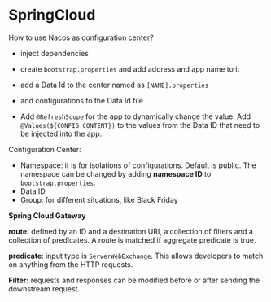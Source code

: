 # SpringCloud

How to use Nacos as configuration center?

- inject dependencies 

- create `bootstrap.properties` and add address and app name to it

- add a Data Id to the center named as `[NAME].properties`

- add configurations to the Data Id file

- Add `@RefreshScope` for the app to dynamically change the value. Add `@Values(${CONFIG_CONTENT})`  to the values from the Data ID that need to be injected into the app.

Configuration Center:

- Namespace: it is for isolations of configurations. Default is public. The namespace can be changed by adding **namespace ID** to `bootstrap.properties`. 
- Data ID
- Group: for different situations, like Black Friday



**Spring Cloud Gateway**

**route:** defined by an ID and a destination URI, a collection of filters and a collection of predicates. A route is matched if aggregate predicate is true.

**predicate**: input type is `ServerWebExchange`. This allows developers to match on anything from the HTTP requests.

**Filter:** requests and responses can be modified before or after sending the downstream request.




